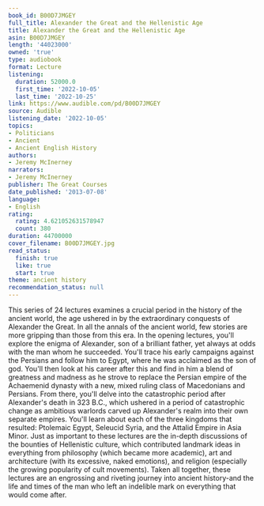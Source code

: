 ```yaml
---
book_id: B00D7JMGEY
full_title: Alexander the Great and the Hellenistic Age
title: Alexander the Great and the Hellenistic Age
asin: B00D7JMGEY
length: '44023000'
owned: 'true'
type: audiobook
format: Lecture
listening:
  duration: 52000.0
  first_time: '2022-10-05'
  last_time: '2022-10-25'
link: https://www.audible.com/pd/B00D7JMGEY
source: Audible
listening_date: '2022-10-05'
topics:
- Politicians
- Ancient
- Ancient English History
authors:
- Jeremy McInerney
narrators:
- Jeremy McInerney
publisher: The Great Courses
date_published: '2013-07-08'
language:
- English
rating:
  rating: 4.621052631578947
  count: 380
duration: 44700000
cover_filename: B00D7JMGEY.jpg
read_status:
  finish: true
  like: true
  start: true
theme: ancient history
recommendation_status: null
---
```

This series of 24 lectures examines a crucial period in the history of the ancient world, the age ushered in by the extraordinary conquests of Alexander the Great. In all the annals of the ancient world, few stories are more gripping than those from this era.
In the opening lectures, you'll explore the enigma of Alexander, son of a brilliant father, yet always at odds with the man whom he succeeded. You'll trace his early campaigns against the Persians and follow him to Egypt, where he was acclaimed as the son of god. You'll then look at his career after this and find in him a blend of greatness and madness as he strove to replace the Persian empire of the Achaemenid dynasty with a new, mixed ruling class of Macedonians and Persians.
From there, you'll delve into the catastrophic period after Alexander's death in 323 B.C., which ushered in a period of catastrophic change as ambitious warlords carved up Alexander's realm into their own separate empires. You'll learn about each of the three kingdoms that resulted: Ptolemaic Egypt, Seleucid Syria, and the Attalid Empire in Asia Minor. Just as important to these lectures are the in-depth discussions of the bounties of Hellenistic culture, which contributed landmark ideas in everything from philosophy (which became more academic), art and architecture (with its excessive, naked emotions), and religion (especially the growing popularity of cult movements). Taken all together, these lectures are an engrossing and riveting journey into ancient history-and the life and times of the man who left an indelible mark on everything that would come after.
